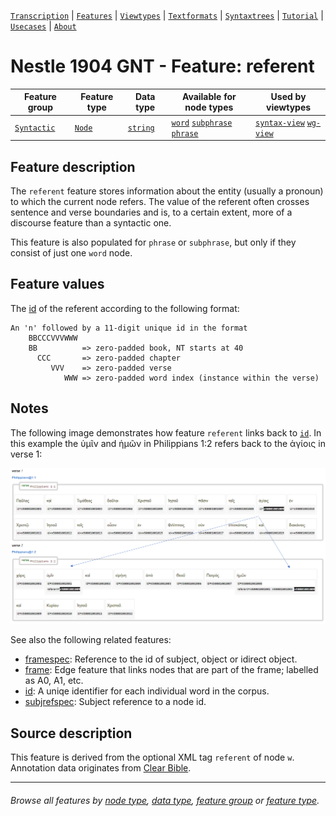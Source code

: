 <a name="start"></a>
[`Transcription`](../transcription.md#start) | [`Features`](README.md#start) | [`Viewtypes`](../viewtypes.md#start) | [`Textformats`](../textformats.md#start) |  [`Syntaxtrees`](../syntaxtrees.md#start) | [`Tutorial`](../../tutorial/README.md#start) | [`Usecases`](../usecases/README.md#start) | [`About`](../about.md#start)

# Nestle 1904 GNT - Feature: referent

Feature group | Feature type | Data type | Available for node types | Used by viewtypes
---  | --- | --- | --- | ---
[`Syntactic`](featuresbygroup.md#syntactic-features) | [`Node`](featuresbyfeaturetype.md#node-features)  | [`string`](featuresbydatatype.md#string-datatype)  | [`word`](featuresbynodetype.md#word-nodes)  [`subphrase`](featuresbynodetype.md#subphrase-nodes) [`phrase`](featuresbynodetype.md#phrase-nodes) | [`syntax-view`](../syntax-view.md#start) [`wg-view`](../wg-view.md#start)

## Feature description

The `referent` feature stores information about the entity (usually a pronoun) to which the current node refers. The value of the referent often crosses sentence and verse boundaries and is, to a certain extent, more of a discourse feature than a syntactic one.

This feature is also populated for `phrase` or `subphrase`, but only if they consist of just one `word` node.

## Feature values

The [id](id.md#start) of the referent according to the following format:

```
An 'n' followed by a 11-digit unique id in the format
    BBCCCVVVWWW
    BB          => zero-padded book, NT starts at 40
      CCC       => zero-padded chapter
         VVV    => zero-padded verse
            WWW => zero-padded word index (instance within the verse)
```

## Notes

The following image demonstrates how feature `referent` links back to [`id`](id.md#start). In this example the ὑμῖν and ἡμῶν in Philippians 1:2 refers back to the ἁγίοις in verse 1:

<img src="images/referent.png" width="650">

See also the following related features:
   * [framespec](framespec.md#start): Reference to the id of subject, object or idirect object.
   * [frame](frame.md#start): Edge feature that links nodes that are part of the frame; labelled as A0, A1, etc.
   * [id](id.md#start): A uniqe identifier for each individual word in the corpus.
   * [subjrefspec](subjrefspec.md#start): Subject reference to a node id.
 

## Source description

This feature is derived from the optional XML tag `referent` of node `w`. Annotation data originates from [Clear Bible](https://github.com/Clear-Bible/macula-greek/tree/main/sources/Clear/annotations).

---
###### *Browse all features by [node type](featuresbynodetype.md#start), [data type](featuresbydatatype.md#start), [feature group](featuresbygroup.md#start) or [feature type](featuresbyfeaturetype.md#start).*
